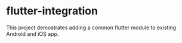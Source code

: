 # flutter-integration

This project demostrates adding a common flutter module to existing Android and iOS app.

